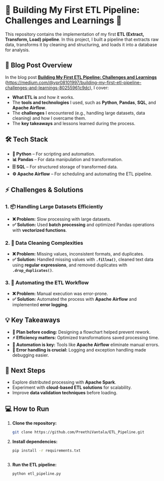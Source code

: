 # **🌟 Building My First ETL Pipeline: Challenges and Learnings 🌟**

This repository contains the implementation of my first **ETL (Extract, Transform, Load) pipeline**. In this project, I built a pipeline that extracts raw data, transforms it by cleaning and structuring, and loads it into a database for analysis.

## **📖 Blog Post Overview**

In the blog post **[Building My First ETL Pipeline: Challenges and Learnings](#)** (https://medium.com/@vpr08101997/building-my-first-etl-pipeline-challenges-and-learnings-80255961c9dc), I cover:
- **What ETL is** and how it works.
- The **tools and technologies** I used, such as **Python**, **Pandas**, **SQL**, and **Apache Airflow**.
- The **challenges** I encountered (e.g., handling large datasets, data cleaning) and how I overcame them.
- The **key takeaways** and lessons learned during the process.

## **🛠️ Tech Stack**

- **🐍 Python** – For scripting and automation.
- **📊 Pandas** – For data manipulation and transformation.
- **🗄️ SQL** – For structured storage of transformed data.
- **⚙️ Apache Airflow** – For scheduling and automating the ETL pipeline.

## **⚡ Challenges & Solutions**

### 1. **📦 Handling Large Datasets Efficiently**
- **❌ Problem:** Slow processing with large datasets.
- **✅ Solution:** Used **batch processing** and optimized Pandas operations with **vectorized functions**.

### 2. **🧹 Data Cleaning Complexities**
- **❌ Problem:** Missing values, inconsistent formats, and duplicates.
- **✅ Solution:** Handled missing values with **`.fillna()`**, cleaned text data using **regular expressions**, and removed duplicates with **`.drop_duplicates()`**.

### 3. **🤖 Automating the ETL Workflow**
- **❌ Problem:** Manual execution was error-prone.
- **✅ Solution:** Automated the process with **Apache Airflow** and implemented **error logging**.

## **💡 Key Takeaways**

- **📐 Plan before coding:** Designing a flowchart helped prevent rework.
- **⚡ Efficiency matters:** Optimized transformations saved processing time.
- **🤖 Automation is key:** Tools like **Apache Airflow** eliminate manual errors.
- **🔧 Error handling is crucial:** Logging and exception handling made debugging easier.

## **🚀 Next Steps**

- Explore distributed processing with **Apache Spark**.
- Experiment with **cloud-based ETL solutions** for scalability.
- Improve **data validation techniques** before loading.

## **💻 How to Run**

1. **Clone the repository:**
   ```bash
   git clone https://github.com/PreethiVantala/ETL_Pipeline.git
   
2. **Install dependencies:**
   ```bash
   pip install -r requirements.txt
 
3. **Run the ETL pipeline:**
   ```bash
   python etl_pipeline.py
   


